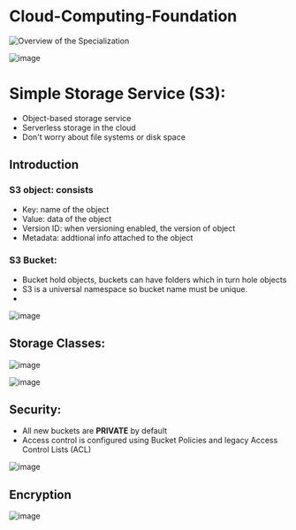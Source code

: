 # Cloud-Computing-Foundation
![Overview of the Specialization](https://user-images.githubusercontent.com/79841341/125635618-6968b461-c5f7-44b3-a9f9-4f622e10509e.png)

![image](https://user-images.githubusercontent.com/79841341/131250280-675f5558-beb5-4247-aa23-cadaae77d420.png)

# Simple Storage Service (S3):
- Object-based storage service
- Serverless storage in the cloud
- Don't worry about file systems or disk space

## Introduction

### S3 object: consists
- Key: name of the object
- Value: data of the object
- Version ID: when versioning enabled, the version of object
- Metadata: addtional info attached to the object

### S3 Bucket:
- Bucket hold objects, buckets can have folders which in turn hole objects
- S3 is a universal namespace so bucket name must be unique.
- 
![image](https://user-images.githubusercontent.com/79841341/131250329-1ef716b9-fc88-46de-ae46-f5eb53395dfc.png)

## Storage Classes:

![image](https://user-images.githubusercontent.com/79841341/131250533-0f164471-fb0d-4871-89aa-f8680ea92aec.png)

![image](https://user-images.githubusercontent.com/79841341/131250574-aa62f02e-5a88-42cc-aa37-b30b446ed578.png)

## Security:
- All new buckets are **PRIVATE** by default
- Access control is configured using Bucket Policies and legacy Access Control Lists (ACL)

![image](https://user-images.githubusercontent.com/79841341/131250680-389fc6be-460b-4d52-b0e5-689785c50043.png)

## Encryption

![image](https://user-images.githubusercontent.com/79841341/131250725-f44a8f97-2de2-4b5b-81ec-82ceb5281e80.png)

